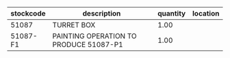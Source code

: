 |stockcode|description|quantity|location|
|---------|-----------|--------|--------|
|51087|TURRET BOX|1.00||
|51087-F1|PAINTING OPERATION TO PRODUCE 51087-P1|1.00||

